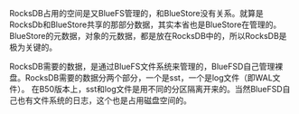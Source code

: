 RocksDB占用的空间是又BlueFS管理的，和BlueStore没有关系。就算是RocksDb和BlueStore共享的那部分数据，其实本省也是BlueStore在管理的。
BlueStore的元数据，对象的元数据，都是放在RocksDB中的，所以RocksDB是极为关键的。

RocksDB需要的数据，是通过BlueFS文件系统来管理的，BlueFSD自己管理裸盘。RocksDB需要的数据分两个部分，一个是sst，一个是log文件（即WAL文件）。
在B50版本上，sst和log文件是用不同的分区隔离开来的。当然BlueFSD自己也有文件系统的日志，这个也是占用磁盘空间的。
